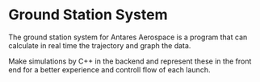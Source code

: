 # Ground Station System 

The ground station system for Antares Aerospace is a program that can calculate in real time the trajectory and graph the data.

Make simulations by C++ in the backend and represent these in the front end for a better experience and controll flow of each launch.